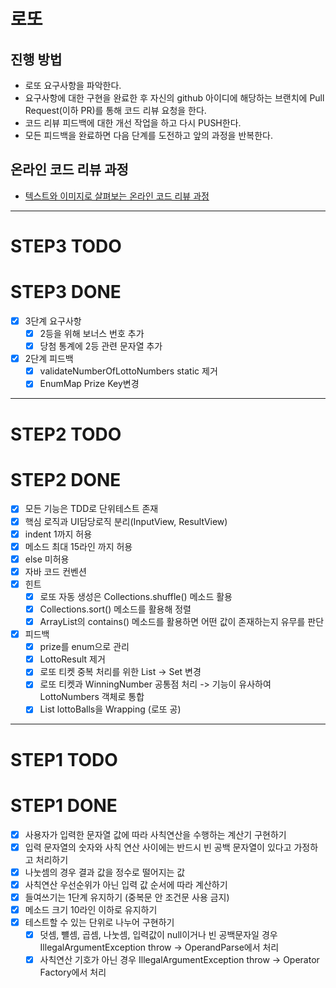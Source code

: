 # 로또
## 진행 방법
* 로또 요구사항을 파악한다.
* 요구사항에 대한 구현을 완료한 후 자신의 github 아이디에 해당하는 브랜치에 Pull Request(이하 PR)를 통해 코드 리뷰 요청을 한다.
* 코드 리뷰 피드백에 대한 개선 작업을 하고 다시 PUSH한다.
* 모든 피드백을 완료하면 다음 단계를 도전하고 앞의 과정을 반복한다.

## 온라인 코드 리뷰 과정
* [텍스트와 이미지로 살펴보는 온라인 코드 리뷰 과정](https://github.com/next-step/nextstep-docs/tree/master/codereview)

---
# STEP3 TODO

# STEP3 DONE
- [x] 3단계 요구사항
  -[x] 2등을 위해 보너스 번호 추가
  -[x] 당첨 통계에 2등 관련 문자열 추가 
- [x] 2단계 피드백
  - [x]  validateNumberOfLottoNumbers static 제거 
  - [x] EnumMap Prize Key변경 
---
# STEP2 TODO
# STEP2 DONE
- [x] 모든 기능은 TDD로 단위테스트 존재
- [x] 핵심 로직과 UI담당로직 분리(InputView, ResultView)
- [x] indent 1까지 허용
- [x] 메소드 최대 15라인 까지 허용
- [x] else 미허용
- [x] 자바 코드 컨벤션
- [x] 힌트
  - [x] 로또 자동 생성은 Collections.shuffle() 메소드 활용
  - [x] Collections.sort() 메소드를 활용해 정렬
  - [x] ArrayList의 contains() 메소드를 활용하면 어떤 값이 존재하는지 유무를 판단
- [x] 피드백
  - [x] prize를 enum으로 관리
  - [x] LottoResult 제거
  - [x] 로또 티켓 중복 처리를 위한 List -> Set 변경
  - [x] 로또 티켓과 WinningNumber 공통점 처리 -> 기능이 유사하여 LottoNumbers 객체로 통합
  - [x] List<LottoNumber> lottoBalls을 Wrapping (로또 공)
---
# STEP1 TODO
# STEP1 DONE
- [x] 사용자가 입력한 문자열 값에 따라 사칙연산을 수행하는 계산기 구현하기
- [x] 입력 문자열의 숫자와 사칙 연산 사이에는 반드시 빈 공백 문자열이 있다고 가정하고 처리하기
- [x] 나눗셈의 경우 결과 값을 정수로 떨어지는 값
- [x] 사칙연산 우선순위가 아닌 입력 값 순서에 따라 계산하기
- [x] 들여쓰기는 1단계 유지하기 (중복문 안 조건문 사용 금지)
- [x] 메소드 크기 10라인 이하로 유지하기
- [x] 테스트할 수 있는 단위로 나누어 구현하기
  - [x] 덧셈, 뺼셈, 곱셈, 나눗셈, 입력값이 null이거나 빈 공백문자일 경우 IllegalArgumentException throw -> OperandParse에서 처리
  - [x] 사칙연산 기호가 아닌 경우  IllegalArgumentException throw -> Operator Factory에서 처리 
